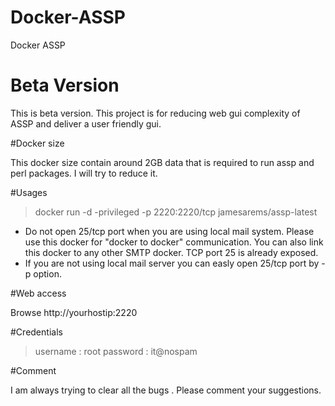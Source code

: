 # Docker-ASSP
Docker ASSP

# Beta Version

This is beta version. This project is for reducing web gui complexity of ASSP and deliver a user friendly gui.

#Docker size

This docker size contain around 2GB data that is required to run assp and perl packages. I will try to reduce it.

#Usages

>docker run -d -privileged -p 2220:2220/tcp jamesarems/assp-latest

* Do not open 25/tcp port when you are using local mail system. Please use this docker for "docker to docker" communication. You can also link this docker to any other SMTP docker. TCP port 25 is already exposed.
* If you are not using local mail server you can easly open 25/tcp port by -p option.

#Web access

Browse http://yourhostip:2220

#Credentials

>username : root
>password : it@nospam

#Comment

I am always trying to clear all the bugs . Please comment your suggestions.
